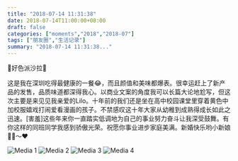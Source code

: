 ```yaml
---
title: "2018-07-14 11:31:38"
date: 2018-07-14T11:00:00+08:00
draft: false
categories: ["moments","2018","2018-07"]
tags: ["朋友圈","生活记录"]
summary: "2018-07-14 11:31:38..."
---
```


🥗好色派沙拉🥗

这是我在深圳吃得最健康的一餐😂，而且颜值和美味都爆表。很幸运赶上了新产品的发售，品质味道都深得我心。以商业文案的角度我可以长篇大论地尬写，但这次主要是来见见我亲爱的Lilo。十年前的我们还是坐在高中校园课堂里穿着黄色中加校服嬉戏打闹爱看漫画的孩子。不禁感叹这十年大家从幼稚到成熟得成长如此之迅速。[害羞]这些年来你一直踏实低调地为自己的事业努力奋斗让我深受鼓舞。有你这样的同班同学我感到骄傲光荣。祝愿你事业进步家庭美满。新婚快乐哟小新娘👰🏻～❤️

![Media 1](/Moments/photos/2018-07-14/201807141131380.jpg)
![Media 2](/Moments/photos/2018-07-14/201807141131381.jpg)
![Media 3](/Moments/photos/2018-07-14/201807141131382.jpg)
![Media 4](/Moments/photos/2018-07-14/201807141131383.jpg)

